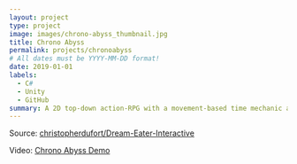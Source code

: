 ```yaml
---
layout: project
type: project
image: images/chrono-abyss_thumbnail.jpg
title: Chrono Abyss
permalink: projects/chronoabyss
# All dates must be YYYY-MM-DD format!
date: 2019-01-01
labels:
  - C#
  - Unity
  - GitHub
summary: A 2D top-down action-RPG with a movement-based time mechanic and endless dungeons. 
---
```


Source: <a href="https://github.com/christopherdufort/Dream-Eater-Interactive"><i class="large github icon"></i>christopherdufort/Dream-Eater-Interactive</a>   

Video: <a href="https://www.youtube.com/watch?v=_nvECaCOx4Y"><i class="large youtube icon "></i>Chrono Abyss Demo</a>

